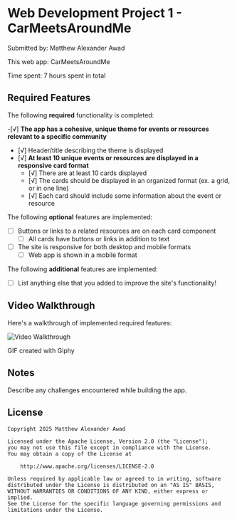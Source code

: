 # Web Development Project 1 - CarMeetsAroundMe

Submitted by: Matthew Alexander Awad

This web app: CarMeetsAroundMe

Time spent: 7 hours spent in total

## Required Features

The following **required** functionality is completed:

-[√] **The app has a cohesive, unique theme for events or resources relevant to a specific community**
  - [√] Header/title describing the theme is displayed
- [√] **At least 10 unique events or resources are displayed in a responsive card format**
  - [√] There are at least 10 cards displayed 
  - [√] The cards should be displayed in an organized format (ex. a grid, or in one line)
  - [√] Each card should include some information about the event or resource


The following **optional** features are implemented:

- [ ] Buttons or links to a related resources are on each card component
  - [ ] All cards have buttons or links in addition to text
- [ ] The site is responsive for both desktop and mobile formats
  - [ ] Web app is shown in a mobile format

The following **additional** features are implemented:

* [ ] List anything else that you added to improve the site's functionality!

## Video Walkthrough

Here's a walkthrough of implemented required features:

<img src='https://i.imgur.com/2AHEReZ.gif' title='Video Walkthrough' width='' alt='Video Walkthrough' />


GIF created with Giphy
## Notes

Describe any challenges encountered while building the app.
## License

    Copyright 2025 Matthew Alexander Awad

    Licensed under the Apache License, Version 2.0 (the "License");
    you may not use this file except in compliance with the License.
    You may obtain a copy of the License at

        http://www.apache.org/licenses/LICENSE-2.0

    Unless required by applicable law or agreed to in writing, software
    distributed under the License is distributed on an "AS IS" BASIS,
    WITHOUT WARRANTIES OR CONDITIONS OF ANY KIND, either express or implied.
    See the License for the specific language governing permissions and
    limitations under the License.

